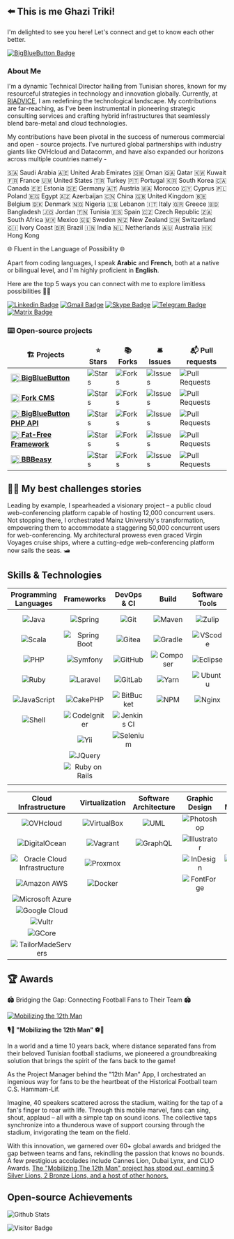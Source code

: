 ## ⬅️ This is me Ghazi Triki!

I'm delighted to see you here! Let's connect and get to know each other better.

[![BigBlueButton Badge](https://img.shields.io/badge/BigBlueButton-Core%20Committer-283274?style=social&logo=BigBlueButton&link=https://github.com/bigbluebutton/bigbluebutton/graphs/contributors)](https://github.com/bigbluebutton/bigbluebutton/graphs/contributors)

### About Me

I'm a dynamic Technical Director hailing from Tunisian shores, known for my resourceful strategies in technology and innovation globally. Currently, at [RIADVICE](https://riadvice.tn), I am redefining the technological landscape. My contributions are far-reaching, as I've been instrumental in pioneering strategic consulting services and crafting hybrid infrastructures that seamlessly blend bare-metal and cloud technologies.

My contributions have been pivotal in the success of numerous commercial and open - source projects. I've nurtured global partnerships with industry giants like OVHcloud and Datacomm, and have also expanded our horizons across multiple countries namely -

🇸🇦 Saudi Arabia 🇦🇪 United Arab Emirates 🇴🇲 Oman 🇶🇦 Qatar 🇰🇼 Kuwait
🇫🇷 France 🇺🇲 United States 🇹🇷 Turkey 🇵🇹 Portugal 🇰🇷 South Korea 🇨🇦 Canada 🇪🇪 Estonia 🇩🇪 Germany 🇦🇹 Austria
🇲🇦 Morocco 🇨🇾 Cyprus 🇵🇱 Poland 🇪🇬 Egypt 🇦🇿 Azerbaijan 🇨🇳 China 🇬🇧 United Kingdom 🇧🇪 Belgium 🇩🇰 Denmark
🇳🇬 Nigeria 🇱🇧 Lebanon 🇮🇹 Italy 🇬🇷 Greece 🇧🇩 Bangladesh 🇯🇴 Jordan 🇹🇳 Tunisia
🇪🇸 Spain 🇨🇿 Czech Republic 🇿🇦 South Africa 🇲🇽 Mexico 🇸🇪 Sweden 🇳🇿 New Zealand
🇨🇭 Switzerland 🇨🇮 Ivory Coast 🇧🇷 Brazil 🇮🇳 India 🇳🇱 Netherlands 🇦🇺 Australia 🇭🇰 Hong Kong

🌐 Fluent in the Language of Possibility 🌐

Apart from coding languages, I speak **Arabic** and **French**, both at a native or bilingual level, and I'm highly proficient in **English**.

Here are the top 5 ways you can connect with me to explore limitless possibilities 🚀🌟

[![Linkedin Badge](https://img.shields.io/badge/-GhaziTriki-blue?style=flat-square&logo=Linkedin&logoColor=white&link=https://www.linkedin.com/in/GhaziTriki/)](https://www.linkedin.com/in/GhaziTriki/)
[![Gmail Badge](https://img.shields.io/badge/-ghazi.triki@gmail.com-c14438?style=flat-square&logo=Gmail&logoColor=white&link=mailto:ghazi.triki@gmail.com)](mailto:ghazi.triki@gmail.com)
[![Skype Badge](https://img.shields.io/badge/-ghaziledernier-blue?style=flat-square&logo=skype&logoColor=white&link=skype:ghaziledernier?chat)](skype:ghaziledernier?chat)
[![Telegram Badge](https://img.shields.io/badge/-ghazitriki-blue?style=flat-square&logo=telegram&logoColor=white)](https://t.me/ghazitriki)
[![Matrix Badge](https://img.shields.io/badge/-@ghazitriki-black?style=flat-square&logo=matrix)](https://matrix.to/#/@ghazitriki:matrix.org)

### ⌨️ Open-source projects

<table>
  <thead align="center">
    <tr border: none;>
      <td><b>🏗️ Projects</b></td>
      <td><b>⭐ Stars</b></td>
      <td><b>📚 Forks</b></td>
      <td><b>🛎 Issues</b></td>
      <td><b>📬 Pull requests</b></td>
    </tr>
  </thead>
  <tbody>
    <tr>
      <td><a href="https://github.com/bigbluebutton/bigbluebutton"><img src="https://bigbluebutton.org/wp-content/uploads/2021/01/BigBlueButton_icon.svg.png" style="width:20px; height:20px; vertical-align:middle;"/> <b>BigBlueButton</b></a></td>
      <td><img alt="Stars" src="https://img.shields.io/github/stars/bigbluebutton/bigbluebutton?style=flat-square&labelColor=343b41"/></td>
      <td><img alt="Forks" src="https://img.shields.io/github/forks/bigbluebutton/bigbluebutton?style=flat-square&labelColor=343b41"/></td>
      <td><img alt="Issues" src="https://img.shields.io/github/issues/bigbluebutton/bigbluebutton?style=flat-square&labelColor=343b41"/></td>
      <td><img alt="Pull Requests" src="https://img.shields.io/github/issues-pr/bigbluebutton/bigbluebutton?style=flat-square&labelColor=343b41"/></td>
    </tr>
    <tr>
      <td><a href="https://github.com/forkcms/forkcms"><img src="https://www.fork-cms.com/frontend/themes/public/apple-touch-icon.png" style="width:20px; height:20px; vertical-align:middle;"/> <b>Fork CMS</b></a></td>
      <td><img alt="Stars" src="https://img.shields.io/github/stars/forkcms/forkcms?style=flat-square&labelColor=343b41"/></td>
      <td><img alt="Forks" src="https://img.shields.io/github/forks/forkcms/forkcms?style=flat-square&labelColor=343b41"/></td>
      <td><img alt="Issues" src="https://img.shields.io/github/issues/forkcms/forkcms?style=flat-square&labelColor=343b41"/></td>
      <td><img alt="Pull Requests" src="https://img.shields.io/github/issues-pr/forkcms/forkcms?style=flat-square&labelColor=343b41"/></td>
    </tr>
    <tr>
      <td><a href="https://github.com/bigbluebutton/bigbluebutton-api-php"><img src="https://cdn.freebiesupply.com/logos/large/2x/php-1-logo-png-transparent.png" style="width:20px;  vertical-align:middle;"/> <b>BigBlueButton PHP API</b></a></td>
      <td><img alt="Stars" src="https://img.shields.io/github/stars/bigbluebutton/bigbluebutton-api-php?style=flat-square&labelColor=343b41"/></td>
      <td><img alt="Forks" src="https://img.shields.io/github/forks/bigbluebutton/bigbluebutton-api-php?style=flat-square&labelColor=343b41"/></td>
      <td><img alt="Issues" src="https://img.shields.io/github/issues/bigbluebutton/bigbluebutton-api-php?style=flat-square&labelColor=343b41"/></td>
      <td><img alt="Pull Requests" src="https://img.shields.io/github/issues-pr/bigbluebutton/bigbluebutton-api-php?style=flat-square&labelColor=343b41"/></td>
    </tr>
   <tr>
      <td><a href="https://github.com/bcosca/fatfree"><img src="https://fatfreeframework.com/gui/img/f3_fav_57_precomposed.png" style="width:20px; height:20px; vertical-align:middle;"/> <b>Fat-Free Framework</b></a></td>
      <td><img alt="Stars" src="https://img.shields.io/github/stars/bcosca/fatfree?style=flat-square&labelColor=343b41"/></td>
      <td><img alt="Forks" src="https://img.shields.io/github/forks/bcosca/fatfree?style=flat-square&labelColor=343b41"/></td>
      <td><img alt="Issues" src="https://img.shields.io/github/issues/bcosca/fatfree?style=flat-square&labelColor=343b41"/></td>
      <td><img alt="Pull Requests" src="https://img.shields.io/github/issues-pr/bcosca/fatfree?style=flat-square&labelColor=343b41"/></td>
    </tr>
      <tr>
      <td><a href="https://github.com/riadvice/bbbeasy"><img src="https://raw.githubusercontent.com/riadvice/bbbeasy/develop/bbbeasy-frontend/public/images/logo_02.png" style="width:20px;vertical-align:middle;"/> <b>BBBeasy</b></a></td>
      <td><img alt="Stars" src="https://img.shields.io/github/stars/riadvice/bbbeasy?style=flat-square&labelColor=343b41"/></td>
      <td><img alt="Forks" src="https://img.shields.io/github/forks/riadvice/bbbeasy?style=flat-square&labelColor=343b41"/></td>
      <td><img alt="Issues" src="https://img.shields.io/github/issues/riadvice/bbbeasy?style=flat-square&labelColor=343b41"/></td>
      <td><img alt="Pull Requests" src="https://img.shields.io/github/issues-pr/riadvice/bbbeasy?style=flat-square&labelColor=343b41"/></td>
    </tr>
  </tbody>
</table>

## 🧗🏾 My best challenges stories

Leading by example, I spearheaded a visionary project – a public cloud web-conferencing platform capable of hosting 12,000 concurrent users. Not stopping there, I orchestrated Mainz University's transformation, empowering them to accommodate a staggering 50,000 concurrent users for web-conferencing. My architectural prowess even graced Virgin Voyages cruise ships, where a cutting-edge web-conferencing platform now sails the seas. 🛥️

##  Skills & Technologies

|   Programming Languages    |    Frameworks     |    DevOps & CI    |       Build       |   Software Tools   |     Databases     |
|:-------------------------:|:-----------------:|:-----------------:|:-----------------:|:------------------:|:-----------------:|
| ![Java](https://img.shields.io/badge/-Java-E34A86?style=flat-square&logo=java) | ![Spring](https://img.shields.io/badge/-Spring-6DB33F?style=flat-square&logo=spring&logoColor=white) | ![Git](https://img.shields.io/badge/-Git-black?style=flat-square&logo=git) | ![Maven](https://img.shields.io/badge/-Maven-C71A36?style=flat-square&logo=apachemaven) | ![Zulip](https://img.shields.io/badge/-Zulip-6291fc?style=flat-square&logo=zulip) | ![PostgreSQL](https://img.shields.io/badge/-PostgreSQL-white?style=flat-square&logo=postgresql&logoColor=4169E1) |
| ![Scala](https://img.shields.io/badge/-scala-d73222?style=flat-square&logo=scala) | ![Spring Boot](https://img.shields.io/badge/-Spring%20Boot-6DB33F?style=flat-square&logo=springboot&logoColor=white) | ![Gitea](https://img.shields.io/badge/-Gitea-white?style=flat-square&logo=gitea) | ![Gradle](https://img.shields.io/badge/-Gradle-02303A?style=flat-square&logo=gradle) | ![VScode](https://img.shields.io/badge/-VScode-007ACC?style=flat-square&logo=visualstudiocode) | ![MySQL](https://img.shields.io/badge/-MySQL-4479A1?style=flat-square&logo=mysql&logoColor=white) |
| ![PHP](https://img.shields.io/badge/-PHP-f6f4ed?style=flat-square&logo=php) | ![Symfony](https://img.shields.io/badge/-Symfony-000000?style=flat-square&logo=symfony) | ![GitHub](https://img.shields.io/badge/-GitHub-181717?style=flat-square&logo=github) | ![Composer](https://img.shields.io/badge/-Composer-885630?style=flat-square&logo=composer) | ![Eclipse](https://img.shields.io/badge/-Eclipse-2C2255?style=flat-square&logo=eclipseide) | ![MariaDB](https://img.shields.io/badge/-MariaDB-003545?style=flat-square&logo=mariadb) |
| ![Ruby](https://img.shields.io/badge/-Ruby-CC342D?style=flat-square&logo=ruby) | ![Laravel](https://img.shields.io/badge/-Laravel-white?style=flat-square&logo=laravel) | ![GitLab](https://img.shields.io/badge/-GitLab-FCA121?style=flat-square&logo=gitlab) | ![Yarn](https://img.shields.io/badge/-Yarn-white?style=flat-square&logo=yarn) | ![Ubuntu](https://img.shields.io/badge/-ubuntu-white?style=flat-square&logo=ubuntu) | ![SQLite](https://img.shields.io/badge/-Sqlite-003d5a?style=flat-square&logo=sqlite) |
| ![JavaScript](https://img.shields.io/badge/-JavaScript-black?style=flat-square&logo=javascript) | ![CakePHP](https://img.shields.io/badge/-CakePHP-white?style=flat-square&logo=cakephp) | ![BitBucket](https://img.shields.io/badge/-BitBucket-darkblue?style=flat-square&logo=bitbucket) | ![NPM](https://img.shields.io/badge/-NPM-white?style=flat-square&logo=npm) | ![Nginx](https://img.shields.io/badge/-nginx-009639?style=flat-square&logo=nginx) | ![H2](https://img.shields.io/badge/-H2-131c9b?style=flat-square&logo=h2) |
| ![Shell](https://img.shields.io/badge/-Shell-89e051?style=flat-square) | ![CodeIgniter](https://img.shields.io/badge/-CodeIgniter-white?style=flat-square&logo=codeigniter) | ![Jenkins CI](https://img.shields.io/badge/-Jenkins%20CI-white?style=flat-square&logo=jenkins) | | | ![Redis](https://img.shields.io/badge/-Redis-DC382D?style=flat-square&logo=redis&logoColor=white) |
| | ![Yii](https://img.shields.io/badge/-Yii-FFD100?style=flat-square&logo=yii) | ![Selenium](https://img.shields.io/badge/-Selenium%20/%20Selenoid-white?style=flat-square&logo=selenium) | | | ![MongoDB](https://img.shields.io/badge/-MongoDB-4EA94B?style=flat-square&logo=mongodb&logoColor=white) |
| | ![JQuery](https://img.shields.io/badge/-JQuery-0769AD?style=flat-square&logo=jquery) | | | | |
| | ![Ruby on Rails](https://img.shields.io/badge/-Ruby%20on%20Rails-CC0000?style=flat-square&logo=rubyonrails) | | | |  |
| | | | | | |



| Cloud Infrastructure | Virtualization | Software Architecture | Graphic Design | Project Management | Administration |
|:--------------------:|:--------------:|:--------------------:|:--------------:|:------------------:|:----------------:|
| ![OVHcloud](https://img.shields.io/badge/-OVHcloud-123F6D?style=flat-square&logo=ovh) | ![VirtualBox](https://img.shields.io/badge/-VirtualBox-183A61?style=flat-square&logo=virtualbox) | ![UML](https://img.shields.io/badge/-UML-FABD14?style=flat-square&logo=uml&logoColor=white) | ![Photoshop](https://img.shields.io/badge/-Photoshop-white?style=flat-square&logo=adobephotoshop) | ![JIRA](https://img.shields.io/badge/-JIRA-0052CC?style=flat-square&logo=jira&logoColor=white) | ![Microsoft Word](https://img.shields.io/badge/-Microsoft%20Word-2B579A?style=flat-square&logo=microsoftword) |
| ![DigitalOcean](https://img.shields.io/badge/-Digital%20Ocean-0080FF?style=flat-square&logo=digitalocean&logoColor=white) | ![Vagrant](https://img.shields.io/badge/-Vagrant-0a56ce?style=flat-square&logo=vagrant) | ![GraphQL](https://img.shields.io/badge/-GraphQL-E10098?style=flat-square&logo=graphql) | ![Illustrator](https://img.shields.io/badge/-Illustrator-FFFFFF?style=flat-square&logo=adobeillustrator) | ![ProjeQtOr](https://img.shields.io/badge/-ProjeQtOr-4f4e7c?style=flat-square&logo=projeqtor) | ![Microsoft Excel](https://img.shields.io/badge/-Microsoft%20Excel-217346?style=flat-square&logo=microsoftexcel) |
| ![Oracle Cloud Infrastructure](https://img.shields.io/badge/Oracle%20Cloud%20Infrastructure-F80000?style=flat-square&logo=oracle&logoColor=white) | ![Proxmox](https://img.shields.io/badge/-Proxmox-FFFFFF?style=flat-square&logo=proxmox) | | ![InDesign](https://img.shields.io/badge/-InDesign-FFFFFF?style=flat-square&logo=adobeindesign) | ![Zoho Books](https://img.shields.io/badge/-Zoho%20Books-0085c7?style=flat-square&logo=zoho) | ![Microsoft PowerPoint](https://img.shields.io/badge/-Microsoft%20PowerPoint-B7472A?style=flat-square&logo=microsoftpowerpoint) |
| ![Amazon AWS](https://img.shields.io/badge/Amazon%20AWS-232F3E?style=flat-square&logo=amazon-aws) | ![Docker](https://img.shields.io/badge/-Docker-black?style=flat-square&logo=docker) |  | ![FontForge](https://img.shields.io/badge/-FontForge-3E745D?style=flat-square&logo=fontforge) | |  ![Google Suite](https://img.shields.io/badge/-Google%20Suite-white?style=flat-square&logo=google) |
| ![Microsoft Azure](https://img.shields.io/badge/Microsoft%20Azure-0078D4?style=flat-square&logo=microsoft-azure) | | | | | |
| ![Google Cloud](https://img.shields.io/badge/Google%20Cloud-4285F4?style=flat-square&logo=google-cloud&logoColor=white) | | | | | |
| ![Vultr](https://img.shields.io/badge/-Vultr-007BFC?style=flat-square&logo=vultr) | | | | | |
| ![GCore](https://img.shields.io/badge/-GCore-FFA518?style=flat-square&logo=gcore) | | | |
| ![TailorMadeServers](https://img.shields.io/badge/-TailorMadeServers-3366CC?style=flat-square) | | | |

## 🏆 Awards

🏟️ Bridging the Gap: Connecting Football Fans to Their Team 🏟️


[![Mobilizing the 12th Man](https://i.ytimg.com/vi/1YHX0y71kWM/hqdefault.jpg)](https://www.youtube.com/watch?v=YHX0y71kWM)

**🎙️🥁 "Mobilizing the 12th Man" ⚽🥳**

In a world and a time 10 years back, where distance separated fans from their beloved Tunisian football stadiums, we pioneered a groundbreaking solution that brings the spirit of the fans back to the game!

As the Project Manager behind the "12th Man" App, I orchestrated an ingenious way for fans to be the heartbeat of the Historical Football team C.S. Hammam-Lif. 

Imagine, 40 speakers scattered across the stadium, waiting for the tap of a fan's finger to roar with life. Through this mobile marvel, fans can sing, shout, applaud – all with a simple tap on sound icons. The collective taps synchronize into a thunderous wave of support coursing through the stadium, invigorating the team on the field. 

With this innovation, we garnered over 60+ global awards and bridged the gap between teams and fans, rekindling the passion that knows no bounds. A few prestigious accolades include Cannes Lion, Dubai Lynx, and CLIO Awards. [The "Mobilizing The 12th Man" project has stood out, earning 5 Silver Lions, 2 Bronze Lions, and a host of other honors.](https://github.com/GhaziTriki/GhaziTriki/blob/main/Mobilizing.md)


## Open-source Achievements

![Github Stats](https://github-readme-stats.vercel.app/api?username=GhaziTriki&show=reviews,discussions_started,discussions_answered&&show_icons=true&theme=shadow_blue&rank_icon=github&count_private=true&include_all_commits=true&number_format=long)

![Visitor Badge](https://visitor-badge.laobi.icu/badge?page_id=GhaziTriki.GhaziTriki)

